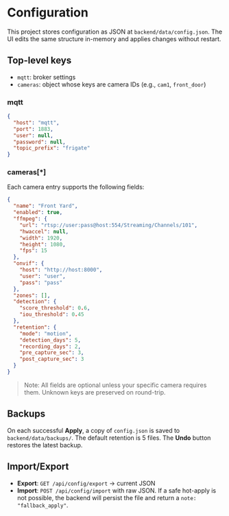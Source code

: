 # Configuration

This project stores configuration as JSON at `backend/data/config.json`. The UI edits the same structure in-memory and applies changes without restart.

## Top-level keys
- `mqtt`: broker settings
- `cameras`: object whose keys are camera IDs (e.g., `cam1`, `front_door`)

### mqtt
```json
{
  "host": "mqtt",
  "port": 1883,
  "user": null,
  "password": null,
  "topic_prefix": "frigate"
}
```

### cameras[*]
Each camera entry supports the following fields:

```json
{
  "name": "Front Yard",
  "enabled": true,
  "ffmpeg": {
    "url": "rtsp://user:pass@host:554/Streaming/Channels/101",
    "hwaccel": null,
    "width": 1920,
    "height": 1080,
    "fps": 15
  },
  "onvif": {
    "host": "http://host:8000",
    "user": "user",
    "pass": "pass"
  },
  "zones": [],
  "detection": {
    "score_threshold": 0.6,
    "iou_threshold": 0.45
  },
  "retention": {
    "mode": "motion",
    "detection_days": 5,
    "recording_days": 2,
    "pre_capture_sec": 3,
    "post_capture_sec": 3
  }
}
```

> Note: All fields are optional unless your specific camera requires them. Unknown keys are preserved on round-trip.

## Backups
On each successful **Apply**, a copy of `config.json` is saved to `backend/data/backups/`. The default retention is 5 files. The **Undo** button restores the latest backup.

## Import/Export
- **Export**: `GET /api/config/export` → current JSON
- **Import**: `POST /api/config/import` with raw JSON. If a safe hot-apply is not possible, the backend will persist the file and return a `note: "fallback_apply"`.
